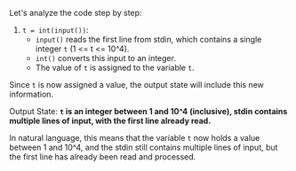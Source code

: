 Let's analyze the code step by step:

1. `t = int(input())`:
	* `input()` reads the first line from stdin, which contains a single integer `t` (1 <= t <= 10^4).
	* `int()` converts this input to an integer.
	* The value of `t` is assigned to the variable `t`.

Since `t` is now assigned a value, the output state will include this new information.

Output State: **`t` is an integer between 1 and 10^4 (inclusive), stdin contains multiple lines of input, with the first line already read.**

In natural language, this means that the variable `t` now holds a value between 1 and 10^4, and the stdin still contains multiple lines of input, but the first line has already been read and processed.